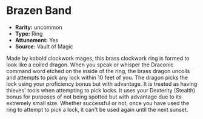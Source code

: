 
# Brazen Band

* **Rarity:** uncommon
* **Type:** Ring
* **Attunement:** Yes
* **Source:** Vault of Magic


Made by kobold clockwork mages, this brass clockwork ring is formed to look like a coiled dragon. When you speak or whisper the Draconic command word etched on the inside of the ring, the brass dragon uncoils and attempts to pick any lock within 10 feet of you. The dragon picks the lock using your proficiency bonus but with advantage. It is treated as having thieves' tools when attempting to pick locks. It uses your Dexterity (Stealth) bonus for purposes of not being spotted but with advantage due to its extremely small size. Whether successful or not, once you have used the ring to attempt to pick a lock, it can't be used again until the next sunset.
